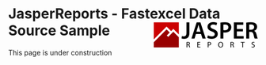 
# JasperReports - Fastexcel Data Source Sample <img src="../../resources/jasperreports.svg" alt="JasperReports logo" align="right"/>
This page is under construction
